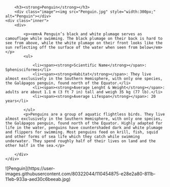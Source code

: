 <!DOCTYPE html>
<html>
    <div class="outer">
<head>
	<meta charset="utf-8">
	<title>Penguin</title>
    <link rel="stylesheet" href="styles.css"> 
</head>
<body>
	<div>
		
		<h3><strong>Penguin</strong></h3>
		<div class="image"><img src="Penguin.jpg" style="width:300px;" alt="Penguin"></div>
	<div class="inner">
		<div>
		
			<p><em>A Penguin’s black and white plumage serves as camouflage while swimming. The black plumage on their back is hard to see from above, while the white plumage on their front looks like the sun reflecting off the surface of the water when seen from below</em> </p>
			<ul>

				<li><span><strong>Scientific Name</strong></span>: Sphenisciformes</li>
				<li><span><strong>Habitat</strong></span>: They live almost exclusively in the Southern Hemisphere, with only one species, the Galápagos penguin, found north of the Equator.</li>
				<li><span><strong>Average Lenght & Weight</strong></span>: adults are about 1.1 m (3 ft 7 in) tall and weigh 35 kg (77 lb).</li>
				<li><span><strong>Average Lifespan</strong></span>: 20 years</li>

			</ul>
			<p>Penguins are a group of aquatic flightless birds. They live almost exclusively in the Southern Hemisphere, with only one species, the Galápagos penguin, found north of the Equator. Highly adapted for life in the water, penguins have countershaded dark and white plumage and flippers for swimming. Most penguins feed on krill, fish, squid and other forms of sea life which they catch while swimming underwater. They spend roughly half of their lives on land and the other half in the sea.</p>
		   
        </div>
    </div>
    
</body>
</div>
</html>![Penguin](https://user-images.githubusercontent.com/80322044/110454875-e28e2a80-811b-11eb-933a-aed30c6beeab.jpg)


